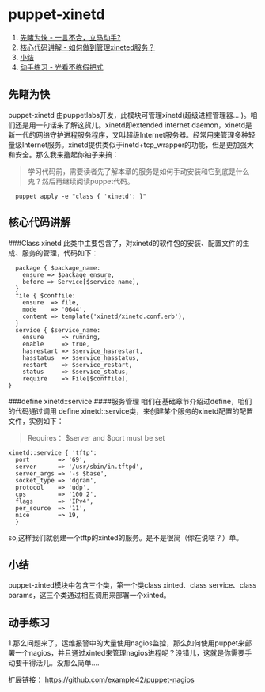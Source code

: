 # puppet-xinetd
1. [先睹为快 - 一言不合，立马动手?](#先睹为快)
2. [核心代码讲解 - 如何做到管理xineted服务？](#核心代码讲解)
3. [小结](##小结)
4. [动手练习 - 光看不练假把式](##动手练习)


## 先睹为快
puppet-xinetd 由puppetlabs开发，此模块可管理xinetd(超级进程管理器....)。咱们还是用一句话来了解这货儿。xinetd即extended internet daemon，xinetd是新一代的网络守护进程服务程序，又叫超级Internet服务器。经常用来管理多种轻量级Internet服务。xinetd提供类似于inetd+tcp_wrapper的功能，但是更加强大和安全。那么我来撸起你袖子来搞：

> 学习代码前，需要读者先了解本章的服务是如何手动安装和它到底是什么鬼？然后再继续阅读puppet代码。

```puppet
  puppet apply -e "class { 'xinetd': }"
```


## 核心代码讲解
###Class xinetd
此类中主要包含了，对xinetd的软件包的安装、配置文件的生成、服务的管理，代码如下：
```puppet
  package { $package_name:
    ensure => $package_ensure,
    before => Service[$service_name],
  }
  file { $conffile:
    ensure  => file,
    mode    => '0644',
    content => template('xinetd/xinetd.conf.erb'),
  }
  service { $service_name:
    ensure     => running,
    enable     => true,
    hasrestart => $service_hasrestart,
    hasstatus  => $service_hasstatus,
    restart    => $service_restart,
    status     => $service_status,
    require    => File[$conffile],
}
```

###define xinetd::service 
####服务管理
咱们在基础章节介绍过define，咱们的代码通过调用 define xinetd::service类，来创建某个服务的xinetd配置的配置文件，实例如下：
> Requires： $server and $port must be set
```puppet
xinetd::service { 'tftp':
  port        => '69',
  server      => '/usr/sbin/in.tftpd',
  server_args => '-s $base',
  socket_type => 'dgram',
  protocol    => 'udp',
  cps         => '100 2',
  flags       => 'IPv4',
  per_source  => '11',
  nice        => 19,
  }
```
so,这样我们就创建一个tftp的xinted的服务。是不是很简（你在说啥？）单。
## 小结
puppet-xinted模块中包含三个类，第一个类class xinted、class service、class params，这三个类通过相互调用来部署一个xinted。

## 动手练习
1.那么问题来了，运维报警中的大量使用nagios监控，那么如何使用puppet来部署一个nagios，并且通过xinted来管理nagios进程呢？没错儿，这就是你需要手动要干得活儿。没那么简单....

扩展链接：
https://github.com/example42/puppet-nagios
